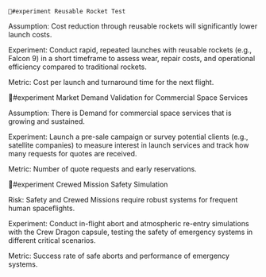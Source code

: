     🧪#experiment Reusable Rocket Test

Assumption: Cost reduction through reusable rockets will significantly lower launch costs.

Experiment: Conduct rapid, repeated launches with reusable rockets (e.g., Falcon 9) in a short timeframe to assess wear, repair costs, and operational efficiency compared to traditional rockets.

Metric: Cost per launch and turnaround time for the next flight.

🧪#experiment Market Demand Validation for Commercial Space Services

Assumption: There is Demand for commercial space services that is growing and sustained.

Experiment: Launch a pre-sale campaign or survey potential clients (e.g., satellite companies) to measure interest in launch services and track how many requests for quotes are received.

Metric: Number of quote requests and early reservations.

🧪#experiment Crewed Mission Safety Simulation

Risk: Safety and Crewed Missions require robust systems for frequent human spaceflights.

Experiment: Conduct in-flight abort and atmospheric re-entry simulations with the Crew Dragon capsule, testing the safety of emergency systems in different critical scenarios.

Metric: Success rate of safe aborts and performance of emergency systems.

